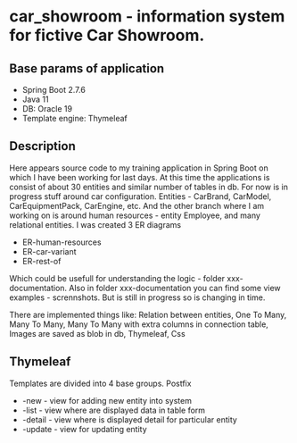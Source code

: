 # car_showroom - information system for fictive Car Showroom. 

## Base params of application
+ Spring Boot 2.7.6
+ Java 11
+ DB: Oracle 19
+ Template engine: Thymeleaf

## Description

Here appears source code to my training application in Spring Boot on which I have been working for last days. 
At this time the applications is consist of about 30 entities and similar number of tables in db. 
For now is in progress stuff around car configuration. Entities - CarBrand, CarModel, CarEquipmentPack, CarEngine, etc.
And the other branch where I am working on is around human resources - entity Employee, and many relational entities.
I was created 3 ER diagrams 

+ ER-human-resources
+ ER-car-variant
+ ER-rest-of

Which could be usefull for understanding the logic - folder xxx-documentation.
Also in folder xxx-documentation you can find some view examples - scrennshots. But is still in progress so is changing in time. 

There are implemented things like:
Relation between entities, One To Many, Many To Many, Many To Many with extra columns in connection table, 
Images are saved as blob in db, Thymeleaf, Css

## Thymeleaf
Templates are divided into 4 base groups.
Postfix
+ -new - view for adding new entity into system
+ -list - view where are displayed data in table form
+ -detail - view where is displayed detail for particular entity
+ -update - view for updating entity

